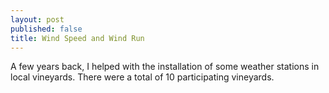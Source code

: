```yaml
---
layout: post
published: false
title: Wind Speed and Wind Run
---
```


A few years back, I helped with the installation of some weather stations in local vineyards. There were a total of 10 participating vineyards. 

